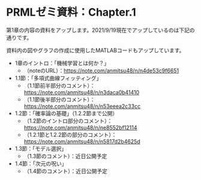 # PRMLゼミ資料：Chapter.1
第1章の内容の資料をアップします。2021/9/19現在でアップしているのは下記の通りです。

資料内の図やグラフの作成に使用したMATLABコードもアップしています。
- 1章のイントロ：「機械学習とは何か？」
  - （noteのURL）：https://note.com/anmitsu48/n/n4de53c9f6651
- 1.1節：「多項式曲線フィッティング」
  - （1.1節前半部分のコメント）：https://note.com/anmitsu48/n/n3daca0b41410
  - （1.1節後半部分のコメント）：https://note.com/anmitsu48/n/n53eeea2c33cc
- 1.2節：「確率論の基礎」（1.2.2節まで公開）
  - （1.2節のイントロ部分のコメント）：https://note.com/anmitsu48/n/ne8552bf12114
  - （1.2.1節と1.2.2節の部分のコメント）：https://note.com/anmitsu48/n/n5817d2b4625d
- 1.3節：「モデル選択」
  - （1.3節のコメント）：近日公開予定
- 1.4節：「次元の呪い」
  - （1.4節のコメント）：近日公開予定
